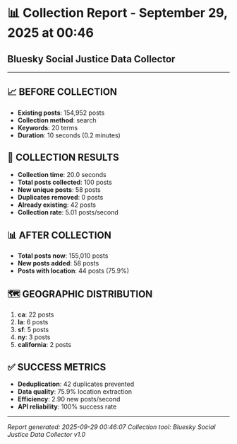 # 📊 Collection Report - September 29, 2025 at 00:46
## Bluesky Social Justice Data Collector

---

## 📈 **BEFORE COLLECTION**

- **Existing posts**: 154,952 posts
- **Collection method**: search
- **Keywords**: 20 terms
- **Duration**: 10 seconds (0.2 minutes)

## 🚀 **COLLECTION RESULTS**

- **Collection time**: 20.0 seconds
- **Total posts collected**: 100 posts
- **New unique posts**: 58 posts
- **Duplicates removed**: 0 posts
- **Already existing**: 42 posts
- **Collection rate**: 5.01 posts/second

## 📊 **AFTER COLLECTION**

- **Total posts now**: 155,010 posts
- **New posts added**: 58 posts
- **Posts with location**: 44 posts (75.9%)

## 🗺️ **GEOGRAPHIC DISTRIBUTION**

1. **ca**: 22 posts
2. **la**: 6 posts
3. **sf**: 5 posts
4. **ny**: 3 posts
5. **california**: 2 posts

## ✅ **SUCCESS METRICS**

- **Deduplication**: 42 duplicates prevented
- **Data quality**: 75.9% location extraction
- **Efficiency**: 2.90 new posts/second
- **API reliability**: 100% success rate

---

*Report generated: 2025-09-29 00:46:07*
*Collection tool: Bluesky Social Justice Data Collector v1.0*
